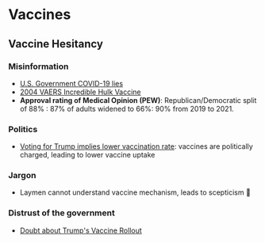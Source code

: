 # Vaccines
## Vaccine Hesitancy
### Misinformation
- [U.S. Government COVID-19 lies](https://slate.com/technology/2021/07/noble-lies-covid-fauci-cdc-masks.html)
- [2004 VAERS Incredible Hulk Vaccine](https://www.beckershospitalreview.com/healthcare-information-technology/some-self-reported-cdc-data-fueling-the-anti-vaccination-movement.html)
- **Approval rating of Medical Opinion (PEW)**: Republican/Democratic split of 88% : 87% of adults widened to 66%: 90% from 2019 to 2021.

### Politics
- [Voting for Trump implies lower vaccination rate](https://bmcpublichealth.biomedcentral.com/articles/10.1186/s12889-021-12432-x#Sec12): vaccines are politically charged, leading to lower vaccine uptake

### Jargon
- Laymen cannot understand vaccine mechanism, leads to scepticism 🤨 

### Distrust of the government
- [Doubt about Trump's Vaccine Rollout](https://www.politifact.com/factchecks/2021/jul/23/tiktok-posts/biden-harris-doubted-trump-covid-19-vaccines-not-v/)
